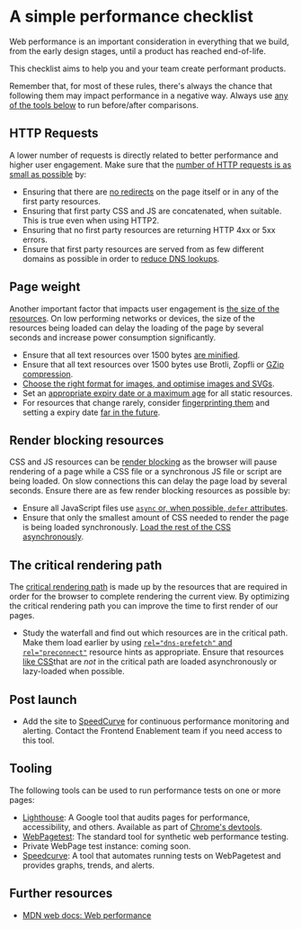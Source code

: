 # A simple performance checklist

Web performance is an important consideration in everything that we build, from the early design stages, until a product has reached end-of-life.

This checklist aims to help you and your team create performant products.

Remember that, for most of these rules, there's always the chance that following them may impact performance in a negative way. Always use [any of the tools below](#tooling) to run before/after comparisons.

## HTTP Requests

A lower number of requests is directly related to better performance and higher user engagement. Make sure that the [number of HTTP requests is as small as possible](https://learning.oreilly.com/library/view/high-performance-web/9780596529307/ch03.html) by:

* Ensuring that there are [no redirects](https://learning.oreilly.com/library/view/high-performance-web/9780596529307/ch13.html) on the page itself or in any of the first party resources.
* Ensuring that first party CSS and JS are concatenated, when suitable. This is true even when using HTTP2.
* Ensuring that no first party resources are returning HTTP 4xx or 5xx errors.
* Ensure that first party resources are served from as few different domains as possible in order to [reduce DNS lookups](https://www.oreilly.com/library/view/high-performance-web/9780596529307/ch11.html).

## Page weight

Another important factor that impacts user engagement is [the size of the resources](https://blog.chriszacharias.com/page-weight-matters). On low performing networks or devices, the size of the resources being loaded can delay the loading of the page by several seconds and increase power consumption significantly.

* Ensure that all text resources over 1500 bytes [are minified](https://learning.oreilly.com/library/view/high-performance-web/9780596529307/ch12.html).
* Ensure that all text resources over 1500 bytes use Brotli, Zopfli or [GZip compression](https://learning.oreilly.com/library/view/high-performance-web/9780596529307/ch06.html).
* [Choose the right format for images, and optimise images and SVGs](images.md).
* Set an [appropriate expiry date or a maximum age](https://learning.oreilly.com/library/view/high-performance-web/9780596529307/ch05.html) for all static resources.
* For resources that change rarely, consider [fingerprinting them](https://developers.google.com/web/fundamentals/performance/optimizing-content-efficiency/http-caching) and setting a expiry date [far in the future](https://developers.google.com/web/tools/lighthouse/audits/cache-policy).

## Render blocking resources

CSS and JS resources can be [render blocking](https://developers.google.com/web/tools/lighthouse/audits/blocking-resources) as the browser will pause rendering of a page while a CSS file or a synchronous JS file or script are being loaded. On slow connections this can delay the page load by several seconds. Ensure there are as few render blocking resources as possible by:

* Ensure all JavaScript files use [`async` or, when possible, `defer` attributes](https://www.growingwiththeweb.com/2014/02/async-vs-defer-attributes.html).
* Ensure that only the smallest amount of CSS needed to render the page is being loaded synchronously. [Load the rest of the CSS asynchronously](https://www.filamentgroup.com/lab/load-css-simpler/).

## The critical rendering path

The [critical rendering path](https://developers.google.com/web/fundamentals/performance/critical-rendering-path/analyzing-crp) is made up by the resources that are required in order for the browser to complete rendering the current view. By optimizing the critical rendering path you can improve the time to first render of our pages.

* Study the waterfall and find out which resources are in the critical path. Make them load earlier by using [`rel="dns-prefetch"` and `rel="preconnect"`](https://www.keycdn.com/blog/resource-hints) resource hints as appropriate. Ensure that resources [like CSS](https://web.dev/defer-non-critical-css/)that are _not_ in the critical path are loaded asynchronously or lazy-loaded when possible.

## Post launch

* Add the site to [SpeedCurve](https://speedcurve.com) for continuous performance monitoring and alerting. Contact the Frontend Enablement team if you need access to this tool.

## Tooling

The following tools can be used to run performance tests on one or more pages:

* [Lighthouse](https://developers.google.com/web/tools/lighthouse/): A Google tool that audits pages for performance, accessibility, and others. Available as part of [Chrome's devtools](https://developers.google.com/web/tools/lighthouse/#devtools).
* [WebPagetest](https://www.webpagetest.org/): The standard tool for synthetic web performance testing.
* Private WebPage test instance: coming soon.
* [Speedcurve](https://speedcurve.com/): A tool that automates running tests on WebPagetest and provides graphs, trends, and alerts.

## Further resources

* [MDN web docs: Web performance](https://developer.mozilla.org/en-US/docs/Learn/Performance)
